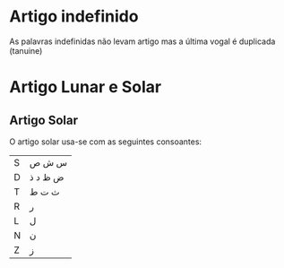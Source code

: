 # Artigo indefinido

As palavras indefinidas não levam artigo mas a última vogal é duplicada (tanuine)

# Artigo Lunar e Solar

## Artigo Solar

O artigo solar usa-se com as seguintes consoantes:

| | |
---|--
 S | س ش ص
 D | ض ظ د ذ
 T | ث ت ط
 R | ر
 L | ل
 N | ن
 Z | ز